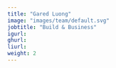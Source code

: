 ```yaml
---
title: "Gared Luong"
image: "images/team/default.svg"
jobtitle: "Build & Business"
igurl: 
ghurl: 
liurl:
weight: 2
---
```


